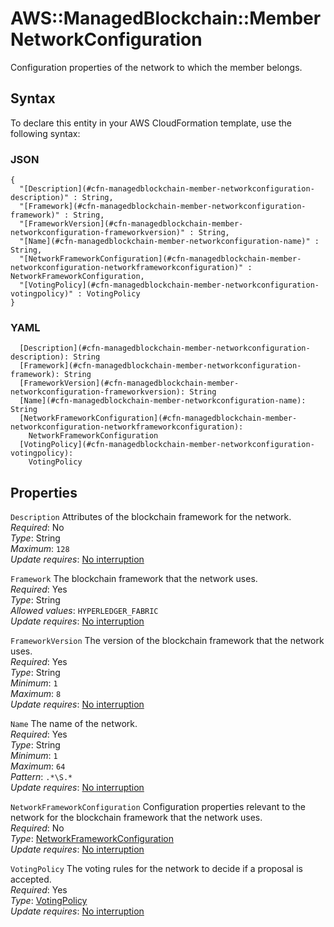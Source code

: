 # AWS::ManagedBlockchain::Member NetworkConfiguration<a name="aws-properties-managedblockchain-member-networkconfiguration"></a>

Configuration properties of the network to which the member belongs\.

## Syntax<a name="aws-properties-managedblockchain-member-networkconfiguration-syntax"></a>

To declare this entity in your AWS CloudFormation template, use the following syntax:

### JSON<a name="aws-properties-managedblockchain-member-networkconfiguration-syntax.json"></a>

```
{
  "[Description](#cfn-managedblockchain-member-networkconfiguration-description)" : String,
  "[Framework](#cfn-managedblockchain-member-networkconfiguration-framework)" : String,
  "[FrameworkVersion](#cfn-managedblockchain-member-networkconfiguration-frameworkversion)" : String,
  "[Name](#cfn-managedblockchain-member-networkconfiguration-name)" : String,
  "[NetworkFrameworkConfiguration](#cfn-managedblockchain-member-networkconfiguration-networkframeworkconfiguration)" : NetworkFrameworkConfiguration,
  "[VotingPolicy](#cfn-managedblockchain-member-networkconfiguration-votingpolicy)" : VotingPolicy
}
```

### YAML<a name="aws-properties-managedblockchain-member-networkconfiguration-syntax.yaml"></a>

```
  [Description](#cfn-managedblockchain-member-networkconfiguration-description): String
  [Framework](#cfn-managedblockchain-member-networkconfiguration-framework): String
  [FrameworkVersion](#cfn-managedblockchain-member-networkconfiguration-frameworkversion): String
  [Name](#cfn-managedblockchain-member-networkconfiguration-name): String
  [NetworkFrameworkConfiguration](#cfn-managedblockchain-member-networkconfiguration-networkframeworkconfiguration): 
    NetworkFrameworkConfiguration
  [VotingPolicy](#cfn-managedblockchain-member-networkconfiguration-votingpolicy): 
    VotingPolicy
```

## Properties<a name="aws-properties-managedblockchain-member-networkconfiguration-properties"></a>

`Description`  <a name="cfn-managedblockchain-member-networkconfiguration-description"></a>
Attributes of the blockchain framework for the network\.  
*Required*: No  
*Type*: String  
*Maximum*: `128`  
*Update requires*: [No interruption](https://docs.aws.amazon.com/AWSCloudFormation/latest/UserGuide/using-cfn-updating-stacks-update-behaviors.html#update-no-interrupt)

`Framework`  <a name="cfn-managedblockchain-member-networkconfiguration-framework"></a>
The blockchain framework that the network uses\.  
*Required*: Yes  
*Type*: String  
*Allowed values*: `HYPERLEDGER_FABRIC`  
*Update requires*: [No interruption](https://docs.aws.amazon.com/AWSCloudFormation/latest/UserGuide/using-cfn-updating-stacks-update-behaviors.html#update-no-interrupt)

`FrameworkVersion`  <a name="cfn-managedblockchain-member-networkconfiguration-frameworkversion"></a>
The version of the blockchain framework that the network uses\.  
*Required*: Yes  
*Type*: String  
*Minimum*: `1`  
*Maximum*: `8`  
*Update requires*: [No interruption](https://docs.aws.amazon.com/AWSCloudFormation/latest/UserGuide/using-cfn-updating-stacks-update-behaviors.html#update-no-interrupt)

`Name`  <a name="cfn-managedblockchain-member-networkconfiguration-name"></a>
The name of the network\.  
*Required*: Yes  
*Type*: String  
*Minimum*: `1`  
*Maximum*: `64`  
*Pattern*: `.*\S.*`  
*Update requires*: [No interruption](https://docs.aws.amazon.com/AWSCloudFormation/latest/UserGuide/using-cfn-updating-stacks-update-behaviors.html#update-no-interrupt)

`NetworkFrameworkConfiguration`  <a name="cfn-managedblockchain-member-networkconfiguration-networkframeworkconfiguration"></a>
 Configuration properties relevant to the network for the blockchain framework that the network uses\.   
*Required*: No  
*Type*: [NetworkFrameworkConfiguration](aws-properties-managedblockchain-member-networkframeworkconfiguration.md)  
*Update requires*: [No interruption](https://docs.aws.amazon.com/AWSCloudFormation/latest/UserGuide/using-cfn-updating-stacks-update-behaviors.html#update-no-interrupt)

`VotingPolicy`  <a name="cfn-managedblockchain-member-networkconfiguration-votingpolicy"></a>
The voting rules for the network to decide if a proposal is accepted\.  
*Required*: Yes  
*Type*: [VotingPolicy](aws-properties-managedblockchain-member-votingpolicy.md)  
*Update requires*: [No interruption](https://docs.aws.amazon.com/AWSCloudFormation/latest/UserGuide/using-cfn-updating-stacks-update-behaviors.html#update-no-interrupt)
